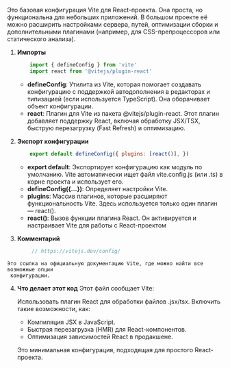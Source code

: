 Это базовая конфигурация Vite для React-проекта. Она проста, но функциональна для небольших приложений. В большом проекте её можно расширить настройками сервера, путей, оптимизации сборки и дополнительными плагинами (например, для CSS-препроцессоров или статического анализа).

1. **Импорты**
	```js
		import { defineConfig } from 'vite' 
		import react from '@vitejs/plugin-react'
	```
	- **defineConfig**: Утилита из Vite, которая помогает создавать конфигурацию с поддержкой автодополнения в редакторах и типизацией (если используется TypeScript). Она оборачивает объект конфигурации.
	- **react**: Плагин для Vite из пакета @vitejs/plugin-react. Этот плагин добавляет поддержку React, включая обработку JSX/TSX, быструю перезагрузку (Fast Refresh) и оптимизацию.

2. **Экспорт конфигурации**
	```js
		export default defineConfig({ plugins: [react()], })
	```
	- **export default**: Экспортирует конфигурацию как модуль по умолчанию. Vite автоматически ищет файл vite.config.js (или .ts) в корне проекта и использует его.
	- **defineConfig({...})**: Определяет настройки Vite.
	- **plugins**: Массив плагинов, которые расширяют функциональность Vite. Здесь используется только один плагин — react().
	- **react()**: Вызов функции плагина React. Он активируется и настраивает Vite для работы с React-проектом	

3. **Комментарий**
```js
		// https://vitejs.dev/config/
```
	Это ссылка на официальную документацию Vite, где можно найти все возможные опции
	 конфигурации.

4. **Что делает этот код** 
	Этот файл сообщает Vite:

	Использовать плагин React для обработки файлов .jsx/tsx.
	Включить такие возможности, как:
    - Компиляция JSX в JavaScript.
    - Быстрая перезагрузка (HMR) для React-компонентов.
    - Оптимизация зависимостей React в продакшене.

	Это минимальная конфигурация, подходящая для простого React-проекта.